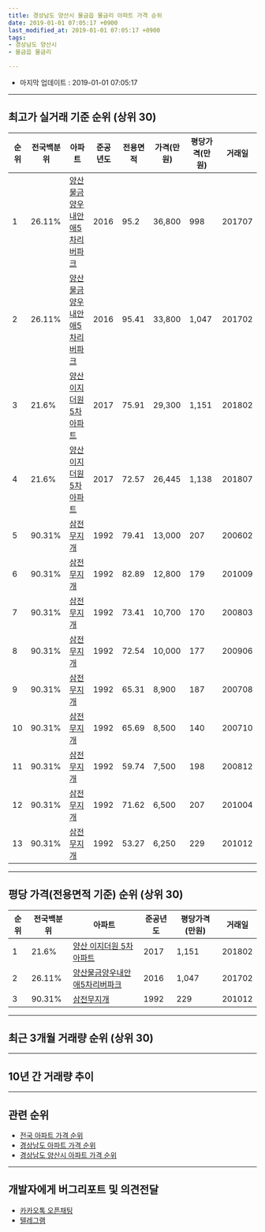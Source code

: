 ```yaml
---
title: 경상남도 양산시 물금읍 물금리 아파트 가격 순위
date: 2019-01-01 07:05:17 +0900
last_modified_at: 2019-01-01 07:05:17 +0900
tags:
- 경상남도 양산시
- 물금읍 물금리

---
```


* 마지막 업데이트 : 2019-01-01 07:05:17

---

## 최고가 실거래 기준 순위 (상위 30)


|순위|전국백분위|아파트|준공년도|전용면적|가격(만원)|평당가격(만원)|거래일|
|---|---|---|---|---|---|---|---|
|1|26.11%|[양산물금양우내안애5차리버파크](https://search.naver.com/search.naver?query=%EA%B2%BD%EC%83%81%EB%82%A8%EB%8F%84+%EC%96%91%EC%82%B0%EC%8B%9C+%EB%AC%BC%EA%B8%88%EC%9D%8D+%EB%AC%BC%EA%B8%88%EB%A6%AC+%EC%96%91%EC%82%B0%EB%AC%BC%EA%B8%88%EC%96%91%EC%9A%B0%EB%82%B4%EC%95%88%EC%95%A05%EC%B0%A8%EB%A6%AC%EB%B2%84%ED%8C%8C%ED%81%AC)|2016|95.2|36,800|998|201707|
|2|26.11%|[양산물금양우내안애5차리버파크](https://search.naver.com/search.naver?query=%EA%B2%BD%EC%83%81%EB%82%A8%EB%8F%84+%EC%96%91%EC%82%B0%EC%8B%9C+%EB%AC%BC%EA%B8%88%EC%9D%8D+%EB%AC%BC%EA%B8%88%EB%A6%AC+%EC%96%91%EC%82%B0%EB%AC%BC%EA%B8%88%EC%96%91%EC%9A%B0%EB%82%B4%EC%95%88%EC%95%A05%EC%B0%A8%EB%A6%AC%EB%B2%84%ED%8C%8C%ED%81%AC)|2016|95.41|33,800|1,047|201702|
|3|21.6%|[양산 이지더원 5차 아파트](https://search.naver.com/search.naver?query=%EA%B2%BD%EC%83%81%EB%82%A8%EB%8F%84+%EC%96%91%EC%82%B0%EC%8B%9C+%EB%AC%BC%EA%B8%88%EC%9D%8D+%EB%AC%BC%EA%B8%88%EB%A6%AC+%EC%96%91%EC%82%B0+%EC%9D%B4%EC%A7%80%EB%8D%94%EC%9B%90+5%EC%B0%A8+%EC%95%84%ED%8C%8C%ED%8A%B8)|2017|75.91|29,300|1,151|201802|
|4|21.6%|[양산 이지더원 5차 아파트](https://search.naver.com/search.naver?query=%EA%B2%BD%EC%83%81%EB%82%A8%EB%8F%84+%EC%96%91%EC%82%B0%EC%8B%9C+%EB%AC%BC%EA%B8%88%EC%9D%8D+%EB%AC%BC%EA%B8%88%EB%A6%AC+%EC%96%91%EC%82%B0+%EC%9D%B4%EC%A7%80%EB%8D%94%EC%9B%90+5%EC%B0%A8+%EC%95%84%ED%8C%8C%ED%8A%B8)|2017|72.57|26,445|1,138|201807|
|5|90.31%|[삼전무지개](https://search.naver.com/search.naver?query=%EA%B2%BD%EC%83%81%EB%82%A8%EB%8F%84+%EC%96%91%EC%82%B0%EC%8B%9C+%EB%AC%BC%EA%B8%88%EC%9D%8D+%EB%AC%BC%EA%B8%88%EB%A6%AC+%EC%82%BC%EC%A0%84%EB%AC%B4%EC%A7%80%EA%B0%9C)|1992|79.41|13,000|207|200602|
|6|90.31%|[삼전무지개](https://search.naver.com/search.naver?query=%EA%B2%BD%EC%83%81%EB%82%A8%EB%8F%84+%EC%96%91%EC%82%B0%EC%8B%9C+%EB%AC%BC%EA%B8%88%EC%9D%8D+%EB%AC%BC%EA%B8%88%EB%A6%AC+%EC%82%BC%EC%A0%84%EB%AC%B4%EC%A7%80%EA%B0%9C)|1992|82.89|12,800|179|201009|
|7|90.31%|[삼전무지개](https://search.naver.com/search.naver?query=%EA%B2%BD%EC%83%81%EB%82%A8%EB%8F%84+%EC%96%91%EC%82%B0%EC%8B%9C+%EB%AC%BC%EA%B8%88%EC%9D%8D+%EB%AC%BC%EA%B8%88%EB%A6%AC+%EC%82%BC%EC%A0%84%EB%AC%B4%EC%A7%80%EA%B0%9C)|1992|73.41|10,700|170|200803|
|8|90.31%|[삼전무지개](https://search.naver.com/search.naver?query=%EA%B2%BD%EC%83%81%EB%82%A8%EB%8F%84+%EC%96%91%EC%82%B0%EC%8B%9C+%EB%AC%BC%EA%B8%88%EC%9D%8D+%EB%AC%BC%EA%B8%88%EB%A6%AC+%EC%82%BC%EC%A0%84%EB%AC%B4%EC%A7%80%EA%B0%9C)|1992|72.54|10,000|177|200906|
|9|90.31%|[삼전무지개](https://search.naver.com/search.naver?query=%EA%B2%BD%EC%83%81%EB%82%A8%EB%8F%84+%EC%96%91%EC%82%B0%EC%8B%9C+%EB%AC%BC%EA%B8%88%EC%9D%8D+%EB%AC%BC%EA%B8%88%EB%A6%AC+%EC%82%BC%EC%A0%84%EB%AC%B4%EC%A7%80%EA%B0%9C)|1992|65.31|8,900|187|200708|
|10|90.31%|[삼전무지개](https://search.naver.com/search.naver?query=%EA%B2%BD%EC%83%81%EB%82%A8%EB%8F%84+%EC%96%91%EC%82%B0%EC%8B%9C+%EB%AC%BC%EA%B8%88%EC%9D%8D+%EB%AC%BC%EA%B8%88%EB%A6%AC+%EC%82%BC%EC%A0%84%EB%AC%B4%EC%A7%80%EA%B0%9C)|1992|65.69|8,500|140|200710|
|11|90.31%|[삼전무지개](https://search.naver.com/search.naver?query=%EA%B2%BD%EC%83%81%EB%82%A8%EB%8F%84+%EC%96%91%EC%82%B0%EC%8B%9C+%EB%AC%BC%EA%B8%88%EC%9D%8D+%EB%AC%BC%EA%B8%88%EB%A6%AC+%EC%82%BC%EC%A0%84%EB%AC%B4%EC%A7%80%EA%B0%9C)|1992|59.74|7,500|198|200812|
|12|90.31%|[삼전무지개](https://search.naver.com/search.naver?query=%EA%B2%BD%EC%83%81%EB%82%A8%EB%8F%84+%EC%96%91%EC%82%B0%EC%8B%9C+%EB%AC%BC%EA%B8%88%EC%9D%8D+%EB%AC%BC%EA%B8%88%EB%A6%AC+%EC%82%BC%EC%A0%84%EB%AC%B4%EC%A7%80%EA%B0%9C)|1992|71.62|6,500|207|201004|
|13|90.31%|[삼전무지개](https://search.naver.com/search.naver?query=%EA%B2%BD%EC%83%81%EB%82%A8%EB%8F%84+%EC%96%91%EC%82%B0%EC%8B%9C+%EB%AC%BC%EA%B8%88%EC%9D%8D+%EB%AC%BC%EA%B8%88%EB%A6%AC+%EC%82%BC%EC%A0%84%EB%AC%B4%EC%A7%80%EA%B0%9C)|1992|53.27|6,250|229|201012|


---

## 평당 가격(전용면적 기준) 순위 (상위 30)


|순위|전국백분위|아파트|준공년도|평당가격(만원)|거래일|
|---|---|---|---|---|---|
|1|21.6%|[양산 이지더원 5차 아파트](https://search.naver.com/search.naver?query=%EA%B2%BD%EC%83%81%EB%82%A8%EB%8F%84+%EC%96%91%EC%82%B0%EC%8B%9C+%EB%AC%BC%EA%B8%88%EC%9D%8D+%EB%AC%BC%EA%B8%88%EB%A6%AC+%EC%96%91%EC%82%B0+%EC%9D%B4%EC%A7%80%EB%8D%94%EC%9B%90+5%EC%B0%A8+%EC%95%84%ED%8C%8C%ED%8A%B8)|2017|1,151|201802|
|2|26.11%|[양산물금양우내안애5차리버파크](https://search.naver.com/search.naver?query=%EA%B2%BD%EC%83%81%EB%82%A8%EB%8F%84+%EC%96%91%EC%82%B0%EC%8B%9C+%EB%AC%BC%EA%B8%88%EC%9D%8D+%EB%AC%BC%EA%B8%88%EB%A6%AC+%EC%96%91%EC%82%B0%EB%AC%BC%EA%B8%88%EC%96%91%EC%9A%B0%EB%82%B4%EC%95%88%EC%95%A05%EC%B0%A8%EB%A6%AC%EB%B2%84%ED%8C%8C%ED%81%AC)|2016|1,047|201702|
|3|90.31%|[삼전무지개](https://search.naver.com/search.naver?query=%EA%B2%BD%EC%83%81%EB%82%A8%EB%8F%84+%EC%96%91%EC%82%B0%EC%8B%9C+%EB%AC%BC%EA%B8%88%EC%9D%8D+%EB%AC%BC%EA%B8%88%EB%A6%AC+%EC%82%BC%EC%A0%84%EB%AC%B4%EC%A7%80%EA%B0%9C)|1992|229|201012|


---

## 최근 3개월 거래량 순위 (상위 30)


<div style="width:100%;">
    <canvas id="deal_count_ranking" height="250"></canvas>
</div>


<script>
new Chart(document.getElementById("deal_count_ranking"), {
    type: 'horizontalBar',
    data: {
        labels: ['삼전무지개', '양산 이지더원 5차 아파트'],
        datasets: [{
            label: '실거래 수',
            data: [1, 1],
            borderColor: "rgba(255, 0, 128, 1)",
            backgroundColor: "rgba(255, 0, 128, 0.5)",
            fill: false,
        }]
    },
    options: {
        responsive: true,
        title: {
            display: true,
            text: '최근 3개월 거래량 순위'
        },
        tooltips: {
            mode: 'index',
            intersect: false,
            callbacks: {
                title: function(tooltipItems, data) {
                    return "실거래 수:";
                },
                label: function(tooltipItem, data) {
                    return data.labels[tooltipItem.index] + ": " + tooltipItem.xLabel;
                }
            }
        },
        hover: {
            mode: 'nearest',
            intersect: true
        },
        scales: {
            xAxes: [{
                display: true,
                scaleLabel: {
                    display: true,
                    labelString: '실거래 수'
                },
                ticks: {
                    suggestedMin: 0,
                }
            }],
            yAxes: [{
                display: true,
                ticks: {
                    autoSkip: false,
                    callback: function(value, index, values) {
                        if (value.length > 15)
                            return value.substr(0, 13) + "...";
                        else
                            return value;
                    }
                },
                scaleLabel: {
                    display: false,
                }
            }]
        }
    }
});

</script>


---

## 10년 간 거래량 추이


<div style="width:100%;">
    <canvas id="deal_progress" height="250"></canvas>
</div>

<script>
new Chart(document.getElementById("deal_progress"), {
    type: 'line',
    data: {
        labels: ['200901','200902','200903','200904','200905','200906','200907','200908','200909','200910','200911','200912','201001','201002','201003','201004','201005','201006','201007','201008','201009','201010','201011','201012','201101','201102','201103','201104','201105','201106','201107','201108','201109','201110','201111','201112','201201','201202','201203','201204','201205','201206','201207','201208','201209','201210','201211','201212','201301','201302','201303','201304','201305','201306','201307','201308','201309','201310','201311','201312','201401','201402','201403','201404','201405','201406','201407','201408','201409','201410','201411','201412','201501','201502','201503','201504','201505','201506','201507','201508','201509','201510','201511','201512','201601','201602','201603','201604','201605','201606','201607','201608','201609','201610','201611','201612','201701','201702','201703','201704','201705','201706','201707','201708','201709','201710','201711','201712','201801','201802','201803','201804','201805','201806','201807','201808','201809','201810','201811','201812','201901'],
        datasets: [{
            label: '실거래 수',
            pointRadius: 1,
            data: [0, 0, 1, 0, 0, 1, 0, 0, 0, 0, 1, 1, 0, 1, 3, 3, 2, 1, 3, 2, 1, 1, 2, 3, 1, 6, 2, 1, 0, 1, 1, 0, 1, 1, 2, 1, 0, 3, 0, 0, 0, 1, 2, 1, 0, 1, 0, 2, 0, 1, 0, 0, 2, 0, 0, 0, 0, 1, 0, 1, 0, 0, 1, 0, 0, 3, 2, 0, 0, 2, 0, 1, 1, 1, 4, 1, 0, 0, 0, 1, 4, 1, 1, 0, 0, 0, 0, 3, 3, 1, 0, 1, 1, 0, 1, 1, 2, 1, 2, 2, 2, 3, 4, 2, 2, 4, 6, 1, 1, 3, 6, 0, 1, 0, 3, 2, 3, 3, 2, 0, 0],
            borderColor: "rgba(255, 201, 14, 1)",
            backgroundColor: "rgba(255, 201, 14, 0.5)",
            fill: true,
        }]
    },
    options: {
        responsive: true,
        title: {
            display: true,
            text: '10년간 거래량 추이'
        },
        tooltips: {
            mode: 'index',
            intersect: false,
        },
        hover: {
            mode: 'nearest',
            intersect: true
        },
        scales: {
            xAxes: [{
                display: true,
                scaleLabel: {
                    display: true,
                    labelString: '년/월'
                }
            }],
            yAxes: [{
                display: true,
                ticks: {
                    suggestedMin: 0,
                },
                scaleLabel: {
                    display: true,
                    labelString: '실거래 수'
                }
            }]
        }
    }
});

</script>


---

## 관련 순위

- [전국 아파트 가격 순위](https://inasie.github.io/apt-ranking/전국)
- [경상남도 아파트 가격 순위](https://inasie.github.io/apt-ranking/경상남도)
- [경상남도 양산시 아파트 가격 순위](https://inasie.github.io/apt-ranking/경상남도-양산시)


---

## 개발자에게 버그리포트 및 의견전달

- [카카오톡 오픈채팅](https://open.kakao.com/o/gLJUAP4)
- [텔레그램](https://t.me/inasie)

